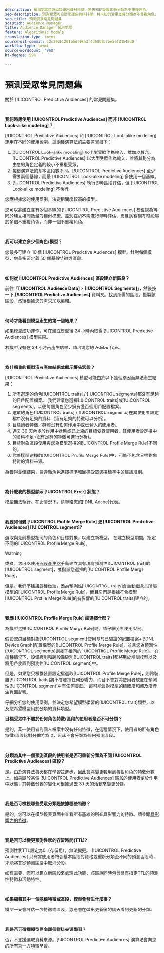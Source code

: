 ```yaml
---
description: 預測受眾可協助您運用資料科學，將未知的受眾即時分類為不重複角色。
seo-description: 預測受眾可協助您運用資料科學，將未知的受眾即時分類為不重複角色。
seo-title: 預測受眾常見問題集
solution: Audience Manager
title: Audience Manager 預測受眾
feature: Algorithmic Models
translation-type: tm+mt
source-git-commit: c2c392b1201b5de08a3f4d58bbb7be5ef31545d0
workflow-type: tm+mt
source-wordcount: '968'
ht-degree: 59%

---
```



# 預測受眾常見問題集

關於 [!UICONTROL Predictive Audiences] 的常見問題集。

 

**我何時應使用 [!UICONTROL Predictive Audiences] 而非 [!UICONTROL Look-alike modeling]？**

[!UICONTROL Predictive Audiences] 和 [!UICONTROL Look-alike modeling] 運用在不同的使用案例。這兩種演算法的主要差異如下：

1. [!UICONTROL Look-alike modeling] 以小型受眾作為輸入，並加以擴充。[!UICONTROL Predictive Audiences] 以大型受眾作為輸入，並將其劃分為由您的角色定義的較小不重複受眾。
1. 每個演算法的基本區段數不同。[!UICONTROL Predictive Audiences] 至少需要兩個基線，而最 [!UICONTROL Look-alike modeling] 多使用一個基線。
1. [!UICONTROL Predictive Audiences] 執行即時區段評估，但 [!UICONTROL Look-alike modeling] 不執行。

您應根據您的使用案例，決定相關度較高的模型。

您可以將建立含有多個基線的 [!UICONTROL Predictive Audiences] 模型視為等同於建立相同數量的相似模型，差別在於不需進行即時評估，而且訪客很有可能屬於多個不重複角色，而非一個不重複角色。

 

**我可以建立多少個角色/模型？**

您最多可建立 10 個 [!UICONTROL Predictive Audiences] 模型。針對每個模型，您最多可定義 50 個基線特徵或區段。

 

**如何從 [!UICONTROL Predictive Audiences] 區段建立新區段？**

前往「**[!UICONTROL Audience Data]** > **[!UICONTROL Segments]**」，然後按一下 **[!UICONTROL Predictive Audiences]** 資料夾。找到所需的區段，複製該區段，然後根據您的需求加以編輯。

 

**何時才能看到模型產生的第一個結果？**

如果模型成功運作，可在建立模型後 24 小時內取得 [!UICONTROL Predictive Audiences] 模型結果。

若模型沒有在 24 小時內產生結果，請洽詢您的 Adobe 代表。

 

**為什麼我的模型沒有產生結果或顯示警告狀態？**

[!UICONTROL Predictive Audiences] 模型可能由於以下幾個原因而無法產生結果：

1. 所有選定的角色[!UICONTROL traits] / [!UICONTROL segments]都沒有足夠的用戶配置檔案。 我們建議您選擇[!UICONTROL traits]或[!UICONTROL segments]，以便每個角色至少擁有幾百個用戶配置檔案。
1. 選取的角色[!UICONTROL traits] / [!UICONTROL segments]在其使用者設定檔中沒有足夠的資料（沒有足夠的特徵可以分析）。
1. 目標讀者特徵／群體沒有任何作用中或已登入的使用者。
1. 過去 30 天內處於作用中狀態或已上線的目標受眾使用者，其使用者設定檔中的資料不足 (沒有足夠的特徵可進行分析)。
1. 目標對象區段使用與您為模型選擇的[!UICONTROL Profile Merge Rule]不同的。
1. 您為模型選擇的[!UICONTROL Profile Merge Rule]中，可能不包含目標對象特徵的資料來源。

為獲得最佳結果，請遵循[角色選擇標準](../features/algorithmic-models/predictive-audiences.md#selection-personas)和[目標受眾選擇標準](../features/algorithmic-models/predictive-audiences.md#selection-audience)中的建議准則。

 

**為什麼我的模型顯示 [!UICONTROL Error] 狀態？**

模型無法執行。在此情況下，請聯絡您的[!DNL Adobe]代表。

 

**我要如何變 [!UICONTROL Profile Merge Rule] 更 [!UICONTROL Predictive Audiences] [!UICONTROL segment]?**

選取與先前模型相同的角色和目標對象，以建立新模型。 在建立模型期間，指定不同的[!UICONTROL Profile Merge Rule]。

>[!WARNING]
> 或者，您可以使用[區段產生器](../features/segments/segment-builder.md)手動建立具有現有預測性[!UICONTROL trait]的[!UICONTROL segment]，並指派您選擇的[!UICONTROL Profile Merge Rule]。
> 
> 但是，我們不建議這種做法，因為預測性[!UICONTROL traits]會自動繼承其所屬模型的[!UICONTROL Profile Merge Rule]，而且它們是根據符合模型[!UICONTROL Profile Merge Rule]的有影響的[!UICONTROL traits]建立的。

 

**我應 [!UICONTROL Profile Merge Rule] 該選擇什麼？**

為模型選擇[!UICONTROL Profile Merge Rule]時，請仔細分析使用案例。

假設您的目標對象[!UICONTROL segment]使用基於已驗證的配置檔案+ [!DNL Device Graph]配置檔案的[!UICONTROL Profile Merge Rule]，並且您為預測性[!UICONTROL segments]選擇了相同的[!UICONTROL Profile Merge Rule]。 在這種情況下，設備級別和跨設備級別[!UICONTROL traits]都將用於培訓模型以及將用戶放置到預測性[!UICONTROL segment]中。

但是，如果您只根據裝置設定檔選取[!UICONTROL Profile Merge Rule]，則跨裝置[!UICONTROL traits]將不會發揮任何影響力，而且不會對將使用者放置在預測性[!UICONTROL segment]中有任何貢獻。 這可能會對模型的精確度和觸及度產生負面影響。

仔細分析您的使用案例，並決定您希望模型學習的[!UICONTROL trait]類型，以及您希望模型用於分類的資料類型。

**目標受眾中不屬於任何角色特徵/區段的使用者是否不可分類？**

是的，萬一使用者的個人檔案中沒有任何特徵，在這種情況下，使用者的所有角色特徵/區段比對分數將為 0，因此不會分類為任何預測區段。

 

**分類為其中一個預測區段的使用者是否可重新分類為不同 [!UICONTROL Predictive Audiences] 區段？**

是。由於演算法每天都在學習並進步，因此會將變更套用到每個角色的特徵分數上。如果屬於某個 [!UICONTROL Predictive Audiences] 區段的使用者處於作用中狀態，其特徵分數的變化可根據過去 30 天的活動來變更分類。

 

**我是否可檢視哪些受眾分類是依據哪些特徵？**

是的，您可以在模型報表頁面中查看所有基線的所有具影響力的特徵。請參閱[具影響力的特徵](../features/algorithmic-models/predictive-audiences-reporting.md#influential-traits)。

 

**我是否可以變更預測性狀的存留時間(TTL)?**

預測性狀TTL設定為0（存留期），無法變更。 [!UICONTROL Predictive Audiences] 只有當使用者符合基本區段的資格或重新分類至不同的預測區段時，才能將其從預測區段中取消分段。

如有需要，您可以建立新區段來處理此功能，該區段同時包含具有指定TTL的預測性特徵和活動特性。

 


**如果編輯其中一個基線特徵或區段，模型會發生什麼事？**

模型一天會評估一次特徵或區段。您應會在做出更新後的隔天看到更新的分類。

 

**我是否可選擇模型要向哪個資料來源學習？**

否，不支援選取資料來源。[!UICONTROL Predictive Audiences] 演算法會向您的所有第一方特徵學習。